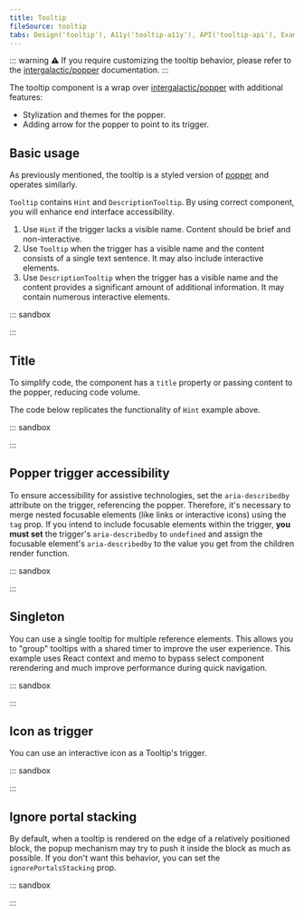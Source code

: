 ```yaml
---
title: Tooltip
fileSource: tooltip
tabs: Design('tooltip'), A11y('tooltip-a11y'), API('tooltip-api'), Example('tooltip-code'), Changelog('tooltip-changelog')
---
```


::: warning
:warning: If you require customizing the tooltip behavior, please refer to the [intergalactic/popper](/utils/popper/popper) documentation.
:::

The tooltip component is a wrap over [intergalactic/popper](/utils/popper/popper) with additional features:

* Stylization and themes for the popper.
* Adding arrow for the popper to point to its trigger.

## Basic usage

As previously mentioned, the tooltip is a styled version of [popper](/utils/popper/popper) and operates similarly.

`Tooltip` contains `Hint` and `DescriptionTooltip`. By using correct component, you will enhance end interface accessibility. 

1. Use `Hint` if the trigger lacks a visible name. Content should be brief and non-interactive.
2. Use `Tooltip` when the trigger has a visible name and the content consists of a single text sentence. It may also include interactive elements.
3. Use `DescriptionTooltip` when the trigger has a visible name and the content provides a significant amount of additional information. It may contain numerous interactive elements.

::: sandbox

<script lang="tsx">
  export Demo from './examples/basic_usage.tsx'; 
</script>

:::

## Title

To simplify code, the component has a `title` property or passing content to the popper, reducing code volume.

The code below replicates the functionality of `Hint` example above.

::: sandbox

<script lang="tsx">
  export Demo from './examples/title.tsx'; 
</script>

:::

## Popper trigger accessibility

To ensure accessibility for assistive technologies, set the `aria-describedby` attribute on the trigger, referencing the popper. Therefore, it's necessary to merge nested focusable elements (like links or interactive icons) using the `tag` prop. If you intend to include focusable elements within the trigger, **you must set** the trigger's `aria-describedby` to `undefined` and assign the focusable element's `aria-describedby` to the value you get from the children render function.

::: sandbox

<script lang="tsx">
  export Demo from './examples/nested.tsx'; 
</script>

:::

## Singleton

You can use a single tooltip for multiple reference elements. This allows you to "group" tooltips with a shared timer to improve the user experience. This example uses React context and memo to bypass select component rerendering and much improve performance during quick navigation.

::: sandbox

<script lang="tsx">
  export Demo from './examples/singleton.tsx'; 
</script>

:::

## Icon as trigger

You can use an interactive icon as a Tooltip's trigger.

::: sandbox

<script lang="tsx">
  export Demo from './examples/info_icon.tsx'; 
</script>

:::

## Ignore portal stacking

By default, when a tooltip is rendered on the edge of a relatively positioned block, the popup mechanism may try to push it inside the block as much as possible. If you don't want this behavior, you can set the `ignorePortalsStacking` prop.

::: sandbox

<script lang="tsx">
  export Demo from './examples/ignore_portal_stacking.tsx'; 
</script>

:::
